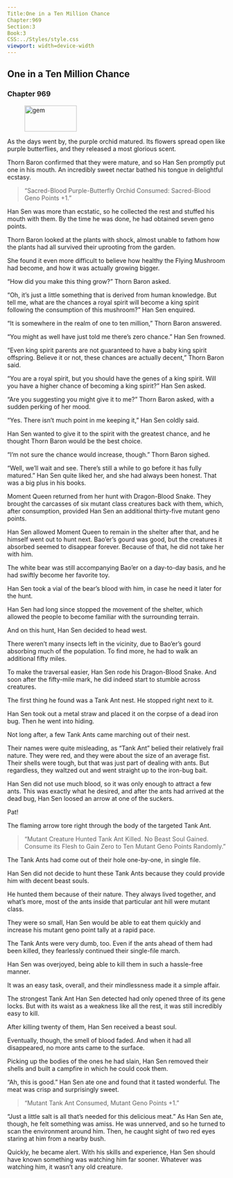```yaml
---
Title:One in a Ten Million Chance 
Chapter:969 
Section:3 
Book:3 
CSS:../Styles/style.css 
viewport: width=device-width
---
```

  
## One in a Ten Million Chance
### Chapter 969
  
<figure>
	<img src="../Images/gem.gif" alt="gem" id="gem" width="120" height="60" />
</figure>
  

  
As the days went by, the purple orchid matured. Its flowers spread open like purple butterflies, and they released a most glorious scent.

Thorn Baron confirmed that they were mature, and so Han Sen promptly put one in his mouth. An incredibly sweet nectar bathed his tongue in delightful ecstasy.

> “Sacred-Blood Purple-Butterfly Orchid Consumed: Sacred-Blood Geno Points +1.”

Han Sen was more than ecstatic, so he collected the rest and stuffed his mouth with them. By the time he was done, he had obtained seven geno points.

Thorn Baron looked at the plants with shock, almost unable to fathom how the plants had all survived their uprooting from the garden.

She found it even more difficult to believe how healthy the Flying Mushroom had become, and how it was actually growing bigger.

“How did you make this thing grow?” Thorn Baron asked.

“Oh, it’s just a little something that is derived from human knowledge. But tell me, what are the chances a royal spirit will become a king spirit following the consumption of this mushroom?” Han Sen enquired.

“It is somewhere in the realm of one to ten million,” Thorn Baron answered.

“You might as well have just told me there’s zero chance.” Han Sen frowned.

“Even king spirit parents are not guaranteed to have a baby king spirit offspring. Believe it or not, these chances are actually decent,” Thorn Baron said.

“You are a royal spirit, but you should have the genes of a king spirit. Will you have a higher chance of becoming a king spirit?” Han Sen asked.

“Are you suggesting you might give it to me?” Thorn Baron asked, with a sudden perking of her mood.

“Yes. There isn’t much point in me keeping it,” Han Sen coldly said.

Han Sen wanted to give it to the spirit with the greatest chance, and he thought Thorn Baron would be the best choice.

“I’m not sure the chance would increase, though.” Thorn Baron sighed.

“Well, we’ll wait and see. There’s still a while to go before it has fully matured.” Han Sen quite liked her, and she had always been honest. That was a big plus in his books.

Moment Queen returned from her hunt with Dragon-Blood Snake. They brought the carcasses of six mutant class creatures back with them, which, after consumption, provided Han Sen an additional thirty-five mutant geno points.

Han Sen allowed Moment Queen to remain in the shelter after that, and he himself went out to hunt next. Bao’er’s gourd was good, but the creatures it absorbed seemed to disappear forever. Because of that, he did not take her with him.

The white bear was still accompanying Bao’er on a day-to-day basis, and he had swiftly become her favorite toy.

Han Sen took a vial of the bear’s blood with him, in case he need it later for the hunt.

Han Sen had long since stopped the movement of the shelter, which allowed the people to become familiar with the surrounding terrain.

And on this hunt, Han Sen decided to head west.

There weren’t many insects left in the vicinity, due to Bao’er’s gourd absorbing much of the population. To find more, he had to walk an additional fifty miles.

To make the traversal easier, Han Sen rode his Dragon-Blood Snake. And soon after the fifty-mile mark, he did indeed start to stumble across creatures.

The first thing he found was a Tank Ant nest. He stopped right next to it.

Han Sen took out a metal straw and placed it on the corpse of a dead iron bug. Then he went into hiding.

Not long after, a few Tank Ants came marching out of their nest.

Their names were quite misleading, as “Tank Ant” belied their relatively frail nature. They were red, and they were about the size of an average fist. Their shells were tough, but that was just part of dealing with ants. But regardless, they waltzed out and went straight up to the iron-bug bait.

Han Sen did not use much blood, so it was only enough to attract a few ants. This was exactly what he desired, and after the ants had arrived at the dead bug, Han Sen loosed an arrow at one of the suckers.

Pat!

The flaming arrow tore right through the body of the targeted Tank Ant.

> “Mutant Creature Hunted Tank Ant Killed. No Beast Soul Gained. Consume its Flesh to Gain Zero to Ten Mutant Geno Points 
Randomly.”

The Tank Ants had come out of their hole one-by-one, in single file.

Han Sen did not decide to hunt these Tank Ants because they could provide him with decent beast souls.

He hunted them because of their nature. They always lived together, and what’s more, most of the ants inside that particular ant hill were mutant class.

They were so small, Han Sen would be able to eat them quickly and increase his mutant geno point tally at a rapid pace.

The Tank Ants were very dumb, too. Even if the ants ahead of them had been killed, they fearlessly continued their single-file march.

Han Sen was overjoyed, being able to kill them in such a hassle-free manner.

It was an easy task, overall, and their mindlessness made it a simple affair.

The strongest Tank Ant Han Sen detected had only opened three of its gene locks. But with its waist as a weakness like all the rest, it was still incredibly easy to kill.

After killing twenty of them, Han Sen received a beast soul.

Eventually, though, the smell of blood faded. And when it had all disappeared, no more ants came to the surface.

Picking up the bodies of the ones he had slain, Han Sen removed their shells and built a campfire in which he could cook them.

“Ah, this is good.” Han Sen ate one and found that it tasted wonderful. The meat was crisp and surprisingly sweet.

> “Mutant Tank Ant Consumed, Mutant Geno Points +1.”

“Just a little salt is all that’s needed for this delicious meat.” As Han Sen ate, though, he felt something was amiss. He was unnerved, and so he turned to scan the environment around him. Then, he caught sight of two red eyes staring at him from a nearby bush.

Quickly, he became alert. With his skills and experience, Han Sen should have known something was watching him far sooner. Whatever was watching him, it wasn’t any old creature.